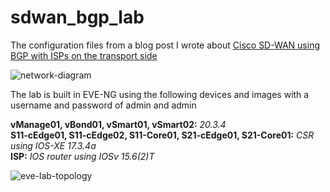 # sdwan_bgp_lab

The configuration files from a blog post I wrote about [Cisco SD-WAN using BGP with ISPs on the transport side](https://theworldsgonemad.net/2021/2022/sdwan-basics)

![network-diagram](https://user-images.githubusercontent.com/33333983/192093780-dcf1e706-b520-419f-b03b-64556e50bb7c.png)

The lab is built in EVE-NG using the following devices and images with a username and password of admin and admin

**vManage01, vBond01, vSmart01, vSmart02:** *20.3.4*\
**S11-cEdge01, S11-cEdge02, S11-Core01, S21-cEdge01, S21-Core01:** *CSR using IOS-XE 17.3.4a*\
**ISP:** *IOS router using IOSv 15.6(2)T*

![eve-lab-topology](https://user-images.githubusercontent.com/33333983/192093886-05e17b35-4688-4f63-9437-7ee27bc5b0cb.png)
